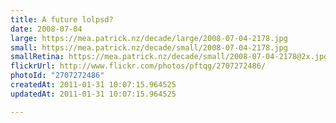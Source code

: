```yaml
---
title: A future lolpsd?
date: 2008-07-04
large: https://mea.patrick.nz/decade/large/2008-07-04-2178.jpg
small: https://mea.patrick.nz/decade/small/2008-07-04-2178.jpg
smallRetina: https://mea.patrick.nz/decade/small/2008-07-04-2178@2x.jpg
flickrUrl: http://www.flickr.com/photos/pftqg/2707272486/
photoId: "2707272486"
createdAt: 2011-01-31 10:07:15.964525
updatedAt: 2011-01-31 10:07:15.964525

---
```


